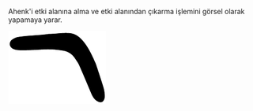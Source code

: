 Ahenk'i etki alanına alma ve etki alanından çıkarma işlemini görsel olarak yapamaya yarar.

![Ahenk Yüklü](icons/ahenk-register.png)
